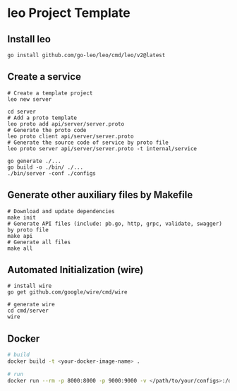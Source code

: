 # leo Project Template

## Install leo
```
go install github.com/go-leo/leo/cmd/leo/v2@latest
```
## Create a service
```
# Create a template project
leo new server

cd server
# Add a proto template
leo proto add api/server/server.proto
# Generate the proto code
leo proto client api/server/server.proto
# Generate the source code of service by proto file
leo proto server api/server/server.proto -t internal/service

go generate ./...
go build -o ./bin/ ./...
./bin/server -conf ./configs
```
## Generate other auxiliary files by Makefile
```
# Download and update dependencies
make init
# Generate API files (include: pb.go, http, grpc, validate, swagger) by proto file
make api
# Generate all files
make all
```
## Automated Initialization (wire)
```
# install wire
go get github.com/google/wire/cmd/wire

# generate wire
cd cmd/server
wire
```

## Docker
```bash
# build
docker build -t <your-docker-image-name> .

# run
docker run --rm -p 8000:8000 -p 9000:9000 -v </path/to/your/configs>:/data/conf <your-docker-image-name>
```

